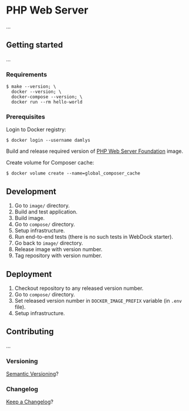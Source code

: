 PHP Web Server
===

...

## Getting started

...

### Requirements

```
$ make --version; \
  docker --version; \
  docker-compose --version; \
  docker run --rm hello-world
```

### Prerequisites

Login to Docker registry:

```
$ docker login --username damlys
```

Build and release required version of
[PHP Web Server Foundation](../php-web-server-foundation/README.md) image.

Create volume for Composer cache:

```
$ docker volume create --name=global_composer_cache
```

## Development

1. Go to `image/` directory.
1. Build and test application.
1. Build image.
1. Go to `compose/` directory.
1. Setup infrastructure.
1. Run end-to-end tests (there is no such tests in WebDock starter).
1. Go back to `image/` directory.
1. Release image with version number.
1. Tag repository with version number.

## Deployment

1. Checkout repository to any released version number.
1. Go to `compose/` directory.
1. Set released version number in `DOCKER_IMAGE_PREFIX` variable (in `.env` file).
1. Setup infrastructure.

## Contributing

...

### Versioning

[Semantic Versioning](http://semver.org/)?

### Changelog

[Keep a Changelog](https://keepachangelog.com/)?
